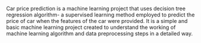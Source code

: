 Car price prediction is a machine learning project that uses decision tree regression algorithm- a supervised learning method employed to predict the price of car when the features of the car were provided.
It is a simple and basic machine learning project created to understand the working of machine learning algorithm and data preprocessing steps in a detailed way.

